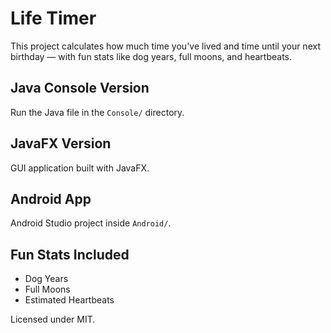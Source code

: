 # Life Timer

This project calculates how much time you've lived and time until your next birthday — with fun stats like dog years, full moons, and heartbeats.

## Java Console Version
Run the Java file in the `Console/` directory.

## JavaFX Version
GUI application built with JavaFX.

## Android App
Android Studio project inside `Android/`.

## Fun Stats Included
- Dog Years
- Full Moons
- Estimated Heartbeats

Licensed under MIT.
